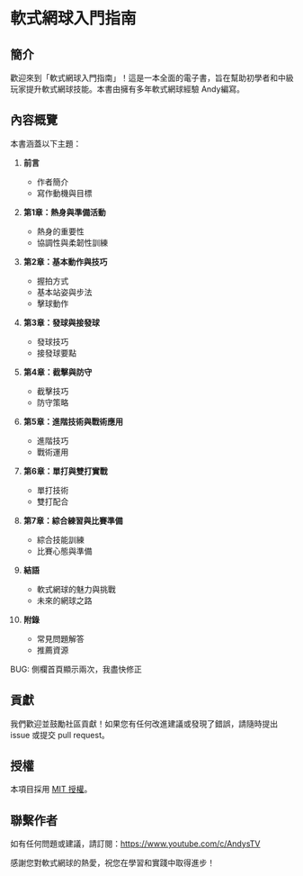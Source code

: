 # 軟式網球入門指南

## 簡介

歡迎來到「軟式網球入門指南」！這是一本全面的電子書，旨在幫助初學者和中級玩家提升軟式網球技能。本書由擁有多年軟式網球經驗 Andy編寫。

## 內容概覽

本書涵蓋以下主題：

1. **前言**
   - 作者簡介
   - 寫作動機與目標

2. **第1章：熱身與準備活動**
   - 熱身的重要性
   - 協調性與柔韌性訓練

3. **第2章：基本動作與技巧**
   - 握拍方式
   - 基本站姿與步法
   - 擊球動作

4. **第3章：發球與接發球**
   - 發球技巧
   - 接發球要點

5. **第4章：截擊與防守**
   - 截擊技巧
   - 防守策略

6. **第5章：進階技術與戰術應用**
   - 進階技巧
   - 戰術運用

7. **第6章：單打與雙打實戰**
   - 單打技術
   - 雙打配合

8. **第7章：綜合練習與比賽準備**
   - 綜合技能訓練
   - 比賽心態與準備

9. **結語**
   - 軟式網球的魅力與挑戰
   - 未來的網球之路

10. **附錄**
    - 常見問題解答
    - 推薦資源

BUG: 側欄首頁顯示兩次，我盡快修正

## 貢獻

我們歡迎並鼓勵社區貢獻！如果您有任何改進建議或發現了錯誤，請隨時提出 issue 或提交 pull request。

## 授權

本項目採用 [MIT 授權](LICENSE)。

## 聯繫作者

如有任何問題或建議，請訂閱：https://www.youtube.com/c/AndysTV

感謝您對軟式網球的熱愛，祝您在學習和實踐中取得進步！
